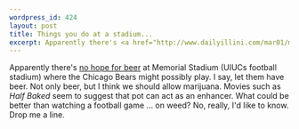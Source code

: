 ```yaml
--- 
wordpress_id: 424
layout: post
title: Things you do at a stadium...
excerpt: Apparently there's <a href="http://www.dailyillini.com/mar01/mar09/news/stories/news03.shtml">no hope for beer</a> at Memorial Stadium (UIUCs football stadium) where the Chicago Bears might possibly play.  I say, let them have beer.  Not only beer, but I think we should allow marijuana.  Movies such as <i>Half Baked</i> seem to suggest that pot can act as an enhancer.  What could be better than watching a football game ... on weed?  No, really, I'd like to know.  Drop me a line.
---
```

Apparently there's <a href="http://www.dailyillini.com/mar01/mar09/news/stories/news03.shtml">no hope for beer</a> at Memorial Stadium (UIUCs football stadium) where the Chicago Bears might possibly play.  I say, let them have beer.  Not only beer, but I think we should allow marijuana.  Movies such as <i>Half Baked</i> seem to suggest that pot can act as an enhancer.  What could be better than watching a football game ... on weed?  No, really, I'd like to know.  Drop me a line.
